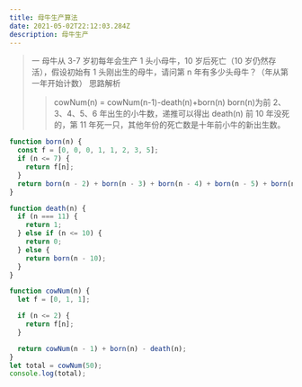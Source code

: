 ```yaml
---
title: 母牛生产算法
date: 2021-05-02T22:12:03.284Z
description: 母牛生产
---
```


> 一 母牛从 3-7 岁初每年会生产 1 头小母牛，10 岁后死亡（10 岁仍然存活），假设初始有 1 头刚出生的母牛，请问第 n 年有多少头母牛？（年从第一年开始计数）
> 思路解析
>
> > cowNum(n) = cowNum(n-1)-death(n)+born(n)
> > born(n)为前 2、3、4、5、6 年出生的小牛数，递推可以得出
> > death(n) 前 10 年没死的，第 11 年死一只，其他年份的死亡数是十年前小牛的新出生数。

```js
function born(n) {
  const f = [0, 0, 0, 1, 1, 2, 3, 5];
  if (n <= 7) {
    return f[n];
  }
  return born(n - 2) + born(n - 3) + born(n - 4) + born(n - 5) + born(n - 6);
}

function death(n) {
  if (n === 11) {
    return 1;
  } else if (n <= 10) {
    return 0;
  } else {
    return born(n - 10);
  }
}

function cowNum(n) {
  let f = [0, 1, 1];

  if (n <= 2) {
    return f[n];
  }

  return cowNum(n - 1) + born(n) - death(n);
}
let total = cowNum(50);
console.log(total);
```
